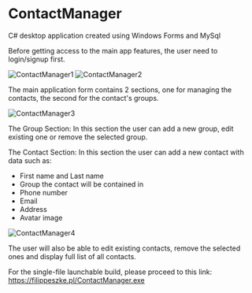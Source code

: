 # ContactManager
C# desktop application created using Windows Forms and MySql

Before getting access to the main app features, the user need to login/signup first.

![ContactManager1](https://user-images.githubusercontent.com/75435412/141822283-7986aac1-2a40-447f-b8c0-35ab7c5cb3d5.PNG)
![ContactManager2](https://user-images.githubusercontent.com/75435412/141822327-fd5bbceb-e687-465c-82a2-e5be0634f569.PNG)

The main application form contains 2 sections, one for managing the contacts, the second for the contact's groups.

![ContactManager3](https://user-images.githubusercontent.com/75435412/141822345-c2670c5c-81fc-4a77-8522-01bd73e9854e.PNG)

The Group Section: 
In this section the user can add a new group, edit existing one or remove the selected group.

The Contact Section: 
In this section the user can add a new contact with data such as:
- First name and Last name
- Group the contact will be contained in
- Phone number
- Email
- Address
- Avatar image

![ContactManager4](https://user-images.githubusercontent.com/75435412/141822405-459ccdc3-0ffc-4a49-936a-2eb228d196a4.PNG)

The user will also be able to edit existing contacts, remove the selected ones and display full list of all contacts.

For the single-file launchable build, please proceed to this link: https://filippeszke.pl/ContactManager.exe
